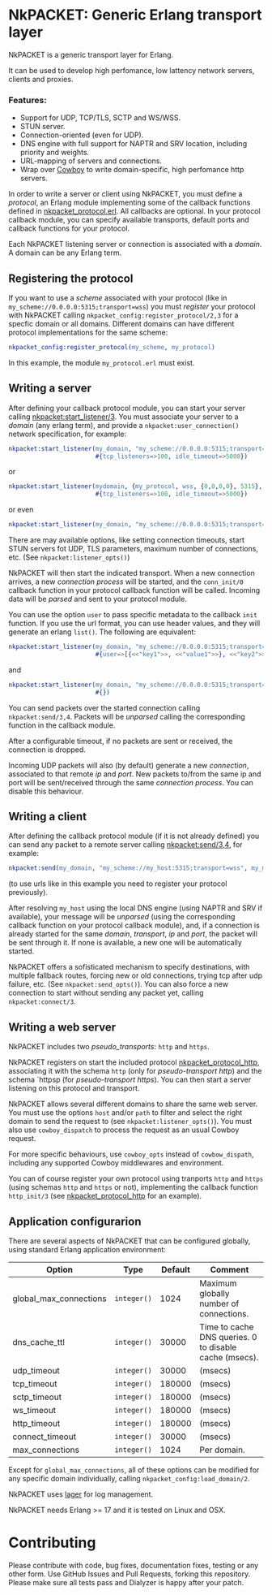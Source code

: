 # NkPACKET: Generic Erlang transport layer

NkPACKET is a generic  transport layer for Erlang. 

It can be used to develop high perfomance, low lattency network servers, clients and proxies. 

### Features:
* Support for UDP, TCP/TLS, SCTP and WS/WSS.
* STUN server.
* Connection-oriented (even for UDP).
* DNS engine with full support for NAPTR and SRV location, including priority and weights.
* URL-mapping of servers and connections.
* Wrap over [Cowboy](https://github.com/ninenines/cowboy) to write domain-specific, high perfomance http servers.

In order to write a server or client using NkPACKET, you must define a _protocol_, an Erlang module implementing some of the callback functions defined in [nkpacket_protocol.erl](src/nkpacket_protocol.erl). All callbacks are optional. In your protocol callback module, you can specify available transports, default ports and callback functions for your protocol.

Each NkPACKET listening server or connection is associated with a _domain_. A domain can be any Erlang term.

## Registering the protocol

If you want to use a _scheme_ associated with your protocol (like in  `my_scheme://0.0.0.0:5315;transport=wss`) you must _register_ your protocol with NkPACKET calling `nkpacket_config:register_protocol/2,3` for a specfic domain or all domains. Different domains can have different protocol implementations for the same scheme:

```erlang
nkpacket_config:register_protocol(my_scheme, my_protocol)
```
In this example, the module `my_protocol.erl` must exist.


## Writing a server

After defining your callback protocol module, you can start your server calling [nkpacket:start_listener/3](src/nkpacket.erl). You must associate your server to a _domain_ (any erlang term), and provide a `nkpacket:user_connection()` network specification, for example:

```erlang
nkpacket:start_listener(my_domain, "my_scheme://0.0.0.0:5315;transport=wss", 
						#{tcp_listeners=>100, idle_timeout=>5000})
```
or
```erlang
nkpacket:start_listener(mydomain, {my_protocol, wss, {0,0,0,0}, 5315}, 
						#{tcp_listeners=>100, idle_timeout=>5000})
```
or even
```erlang
nkpacket:start_listener(my_domain, "my_scheme://0.0.0.0:5315;transport=wss;tcp_listeners=100;idle_timeout=5000")
```

There are may available options, like setting connection timeouts, start STUN servers fot UDP, TLS parameters, maximum number of connections, etc. (See `nkpacket:listener_opts()`) 

NkPACKET will then start the indicated transport. When a new connection arrives, a new _connection process_ will be started, and the `conn_init/0` callback function in your protocol callback function will be called.
Incoming data will be _parsed_ and sent to your protocol module.

You can use the option `user` to pass specific metadata to the callback `init` function. If you use the url format, you can use header values, and they will generate an erlang `list()`. The following are equivalent:

```erlang
nkpacket:start_listener(my_domain, "my_scheme://0.0.0.0:5315;transport=wss", 
						#{user=>[{<<"key1">>, <<"value1">>}, <<"key2">>]})
```
and
```erlang
nkpacket:start_listener(my_domain, "my_scheme://0.0.0.0:5315;transport=wss?key1=value1&key2", 
						#{})
```

You can send packets over the started connection calling `nkpacket:send/3,4`. Packets will be _unparsed_ calling the corresponding function in the callback module.

After a configurable timeout, if no packets are sent or received, the connection is dropped. 

Incoming UDP packets will also (by default) generate a new _connection_, associated to that remote _ip_ and _port_. New packets to/from the same ip and port will be sent/received through the same _connection process_. You can disable this behaviour.


## Writing a client

After defining the callback protocol module (if it is not already defined) you can send any packet to a remote server calling [nkpacket:send/3,4](src/nkpacket.erl), for example:

```erlang
nkpacket:send(my_domain, "my_scheme://my_host:5315;transport=wss", my_msg)
```
(to use urls like in this example you need to register your protocol previously).


After resolving `my_host` using the local DNS engine (using NAPTR and SRV if available), your message will be _unparsed_ (using the corresponding callback function on your protocol callback module), and, if a connection is already started for the same _domain_, _transport_, _ip_ and _port_, the packet will be sent through it. If none is available, a new one will be automatically started. 

NkPACKET offers a sofisticated mechanism to specify destinations, with multiple fallback routes, forcing new or old connections, trying tcp after udp failure, etc. (See `nkpacket:send_opts()`). You can also force a new connection to start without sending any packet yet, calling `nkpacket:connect/3`.


## Writing a web server

NkPACKET includes two _pseudo_transports_: `http` and `https`.

NkPACKET registers on start the included protocol [nkpacket_protocol_http](src/nkpacket_protocol_http.erl), associating it with the schema `http` (only for _pseudo-transport http_) and the schema `httpsp  (for _pseudo-transport https_). You can then start a server listening on this protocol and transport.

NkPACKET allows several different domains to share the same web server. You must use the options `host` and/or `path` to filter and select the right domain to send the request to (see `nkpacket:listener_opts()`). You must also use `cowboy_dispatch` to process the request as an usual Cowboy request.

For more specific behaviours, use `cowboy_opts` instead of `cowbow_dispath`, including any supported Cowboy middlewares and environment.

You can of course register your own protocol using tranports `http` and `https` (using schemas `http` and `https` or not), implementing the callback function `http_init/3` (see [nkpacket_protocol_http](src/nkpacket_protocol_http.erl) for an example).


## Application configurarion

There are several aspects of NkPACKET that can be configured globally, using standard Erlang application environment:

Option|Type|Default|Comment
---|---|---|---
global_max_connections|`integer()`|1024|Maximum globally number of connections.
dns_cache_ttl|`integer()`|30000|Time to cache DNS queries. 0 to disable cache (msecs).
udp_timeout|`integer()`|30000|(msecs)
tcp_timeout|`integer()`|180000|(msecs)
sctp_timeout|`integer()`|180000|(msecs)
ws_timeout|`integer()`|180000|(msecs)
http_timeout|`integer()`|180000|(msecs)
connect_timeout|`integer()`|30000|(msecs)
max_connections|`integer()`|1024|Per domain.

Except for `global_max_connections`, all of these options can be modified for any specific domain individually, calling `nkpacket_config:load_domain/2`.

NkPACKET uses [lager](https://github.com/basho/lager) for log management. 

NkPACKET needs Erlang >= 17 and it is tested on Linux and OSX.


# Contributing

Please contribute with code, bug fixes, documentation fixes, testing or any other form. Use GitHub Issues and Pull Requests, forking this repository. Please make sure all tests pass and Dialyzer is happy after your patch.

